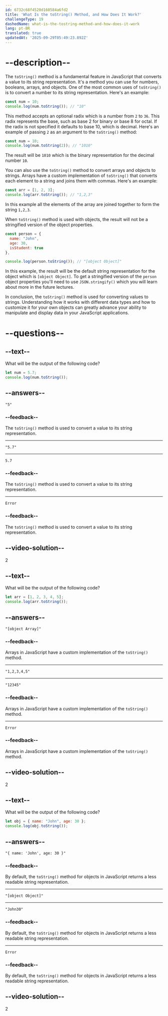 ```yaml
---
id: 6732c68f4520d160584a6fd2
title: 'What Is the toString() Method, and How Does It Work?'
challengeType: 19
dashedName: what-is-the-tostring-method-and-how-does-it-work
lang: pt-BR
translated: true
updatedAt: '2025-09-29T05:49:23.892Z'
---
```


# --description--

The `toString()` method is a fundamental feature in JavaScript that converts a value to its string representation. It's a method you can use for numbers, booleans, arrays, and objects. One of the most common uses of `toString()` is to convert a number to its string representation. Here's an example:

```js
const num = 10;
console.log(num.toString()); // "10"
```

This method accepts an optional radix which is a number from `2` to `36`. This radix represents the base, such as base 2 for binary or base 8 for octal. If the radix is not specified it defaults to base 10, which is decimal. Here's an example of passing `2` as an argument to the `toString()` method:

```js
const num = 10;
console.log(num.toString(2)); // "1010"
```

The result will be `1010` which is the binary representation for the decimal number `10`.

You can also use the `toString()` method to convert arrays and objects to strings. Arrays have a custom implementation of `toString()` that converts each element to a string and joins them with commas. Here's an example:

```js
const arr = [1, 2, 3];
console.log(arr.toString()); // "1,2,3"
```

In this example all the elements of the array are joined together to form the string `1,2,3`. 

When `toString()` method is used with objects, the result will not be a stringified version of the object properties. 

```js
const person = {
  name: "John",
  age: 30,
  isStudent: true
},

console.log(person.toString()); // "[object Object]"
```

In this example, the result will be the default string representation for the object which is `[object Object]`. To get a stringified version of the `person` object properties you'll need to use `JSON.stringify()` which you will learn about more in the future lectures.

In conclusion, the `toString()` method is used for converting values to strings. Understanding how it works with different data types and how to customize it for your own objects can greatly advance your ability to manipulate and display data in your JavaScript applications.

# --questions--

## --text--

What will be the output of the following code?

```js
let num = 5.7;
console.log(num.toString());
```

## --answers--

`"5"`

### --feedback--

The `toString()` method is used to convert a value to its string representation.

---

`"5.7"`

---

`5.7`

### --feedback--

The `toString()` method is used to convert a value to its string representation.

---

`Error`

### --feedback--

The `toString()` method is used to convert a value to its string representation.

## --video-solution--

2

## --text--

What will be the output of the following code?

```js
let arr = [1, 2, 3, 4, 5];
console.log(arr.toString());
```

## --answers--

`"[object Array]"`

### --feedback--

Arrays in JavaScript have a custom implementation of the `toString()` method.

---

`"1,2,3,4,5"`

---

`"12345"`

### --feedback--

Arrays in JavaScript have a custom implementation of the `toString()` method.

---

`Error`

### --feedback--

Arrays in JavaScript have a custom implementation of the `toString()` method.

## --video-solution--

2

## --text--

What will be the output of the following code?

```js
let obj = { name: "John", age: 30 };
console.log(obj.toString());
```

## --answers--

`"{ name: 'John', age: 30 }"`

### --feedback--

By default, the `toString()` method for objects in JavaScript returns a less readable string representation.

---

`"[object Object]"`

---

`"John30"`

### --feedback--

By default, the `toString()` method for objects in JavaScript returns a less readable string representation.

---

`Error`

### --feedback--

By default, the `toString()` method for objects in JavaScript returns a less readable string representation.

## --video-solution--

2
